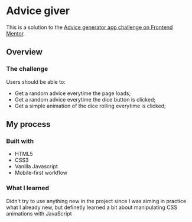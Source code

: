 # Advice giver
This is a solution to the [Advice generator app challenge on Frontend Mentor](https://www.frontendmentor.io/chanllenges/-advice-generator-app-QdUG-13db).

## Overview

### The challenge
Users should be able to:

- Get a random advice everytime the page loads;
- Get a random advice everytime the dice button is clicked;
- Get a simple animation of the dice rolling everytime is clicked;

## My process

### Built with

- HTML5
- CSS3
- Vanilla Javascript
- Mobile-first workflow

### What I learned

Didn't try to use anything new in the project since I was aiming in practice what I already new, but definetly learned a bit about manipulating CSS animations with JavaScript
